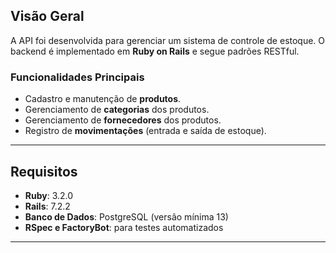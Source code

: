 ## **Visão Geral**
A API foi desenvolvida para gerenciar um sistema de controle de estoque. O backend é implementado em **Ruby on Rails** e segue padrões RESTful.

### **Funcionalidades Principais**
- Cadastro e manutenção de **produtos**.
- Gerenciamento de **categorias** dos produtos.
- Gerenciamento de **fornecedores** dos produtos.
- Registro de **movimentações** (entrada e saída de estoque).
---

## **Requisitos**

- **Ruby**: 3.2.0
- **Rails**: 7.2.2
- **Banco de Dados**: PostgreSQL (versão mínima 13)
- **RSpec e FactoryBot**: para testes automatizados
---
